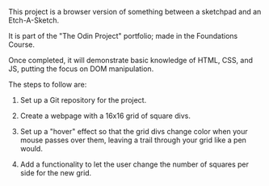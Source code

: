 This project is a browser version of something between a sketchpad and an Etch-A-Sketch.

It is part of the "The Odin Project" portfolio; made in the Foundations Course.

Once completed, it will demonstrate basic knowledge of HTML, CSS, and JS, putting the focus on DOM manipulation.

The steps to follow are:

1. Set up a Git repository for the project.

2. Create a webpage with a 16x16 grid of square divs.

3. Set up a "hover" effect so that the grid divs change color when your mouse passes over them, leaving a trail through your grid like a pen would.

4. Add a functionality to let the user change the number of squares per side for the new grid.